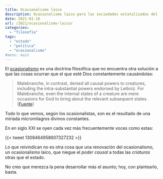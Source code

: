 ```yaml
---
title: Ocasionalismo laico
description: Ocasionalismo laico para las sociedades estatalizadas del s  XXI
date: 2021-01-16
url: /2021/ocasionalismo-laico/
categories:
  - "filosofía"
tags:
  - "estado"
  - "política"
  - "ocasionalismo"
#menu: main
---
```


El [ocasionalismo](https://plato.stanford.edu/entries/occasionalism/) es una doctrina filosófica que no encuentra otra solución a que las cosas ocurran que el que esté Dios constantemente causándolas:

> Malebranche, in contrast, denied all causal powers to creatures, including the intra-substantial powers endorsed by Leibniz. For Malebranche, even the internal states of a creature are mere occasions for God to bring about the relevant subsequent states. ([Fuente](https://plato.stanford.edu/entries/occasionalism/))

Todo lo que vemos, según los ocasionalistas, son es el resultado de una miríada micromilagros divinos constantes.

En en siglo XXI se oyen cada vez más frecuentemente voces como estas:

{{< tweet 1308464958607327232 >}}

Lo que reivindican no es otra cosa que una renovación del ocasionalismo, un ocasionalismo laico, que niegue el _poder causal_ a todas las _criaturas_ otras que el estado.

No creo que merezca la pena desarrollar más el asunto; hoy, con plantearlo, basta.